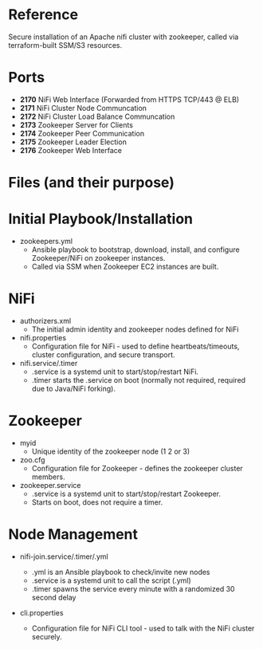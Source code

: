 # Reference
Secure installation of an Apache nifi cluster with zookeeper, called via terraform-built SSM/S3 resources. 

# Ports
- **2170** NiFi Web Interface (Forwarded from HTTPS TCP/443 @ ELB)
- **2171** NiFi Cluster Node Communcation
- **2172** NiFi Cluster Load Balance Communcation
- **2173** Zookeeper Server for Clients
- **2174** Zookeeper Peer Communication
- **2175** Zookeeper Leader Election
- **2176** Zookeeper Web Interface

# Files (and their purpose)
# Initial Playbook/Installation
- zookeepers.yml
  - Ansible playbook to bootstrap, download, install, and configure Zookeeper/NiFi on zookeeper instances.
  - Called via SSM when Zookeeper EC2 instances are built.

# NiFi
- authorizers.xml
  - The initial admin identity and zookeeper nodes defined for NiFi
- nifi.properties
  - Configuration file for NiFi - used to define heartbeats/timeouts, cluster configuration, and secure transport.
- nifi.service/.timer
  - .service is a systemd unit to start/stop/restart NiFi.
  - .timer starts the .service on boot (normally not required, required due to Java/NiFi forking).

# Zookeeper
- myid
  - Unique identity of the zookeeper node (1 2 or 3)
- zoo.cfg
  - Configuration file for Zookeeper - defines the zookeeper cluster members.
- zookeeper.service
  - .service is a systemd unit to start/stop/restart Zookeeper.
  - Starts on boot, does not require a timer.

# Node Management
- nifi-join.service/.timer/.yml
  - .yml is an Ansible playbook to check/invite new nodes
  - .service is a systemd unit to call the script (.yml)
  - .timer spawns the service every minute with a randomized 30 second delay

- cli.properties
  - Configuration file for NiFi CLI tool - used to talk with the NiFi cluster securely.
